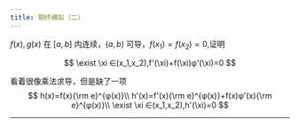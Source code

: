 ```yaml
---
title: 期终模拟（二）
---
```


$f(x),g(x)$ 在 $[a,b]$ 内连续，$(a,b)$ 可导，$f(x_1)=f(x_2)=0$,证明

$$
\exist \xi ∈(x_1,x_2),f'(\xi)+f(\xi)φ'(\xi)=0
$$

看着很像乘法求导，但是缺了一项
$$
h(x)=f(x){\rm e}^{φ(x)}\\
h'(x)=f'(x){\rm e}^{φ(x)}+f(x)φ'(x){\rm e}^{φ(x)}\\
\exist \xi ∈(x_1,x_2),h'(\xi)=0
$$

---
